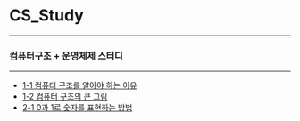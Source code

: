 # CS_Study
---

### 컴퓨터구조 + 운영체제 스터디

---

- [1-1 컴퓨터 구조를 알아야 하는 이유](https://github.com/devKobe24/CS_Study/blob/main/CS_Study/1-1.md)
- [1-2 컴퓨터 구조의 큰 그림](https://github.com/devKobe24/CS_Study/blob/main/CS_Study/1-2.md)
- [2-1 0과 1로 숫자를 표현하는 방법](https://github.com/devKobe24/CS_Study/blob/Kobe/CS_Study/2-1.md)
